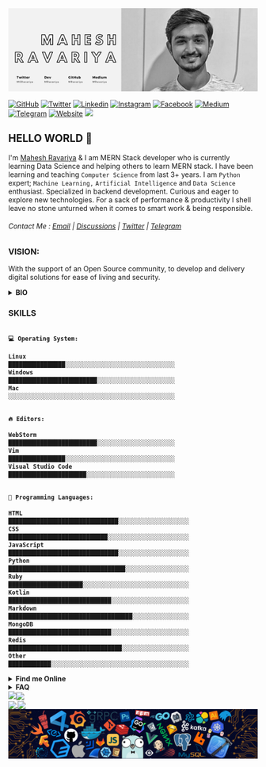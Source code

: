<img src="/resource/stocks/header.png" alt="Mahesh Ravariya's Cover Photo" width="1200"/>

[![GitHub](https://img.shields.io/github/followers/MRavariya?style=social)](https://www.github.com/MRavariya)
[![Twitter](https://img.shields.io/twitter/url?label=MGRavariya&logo=Twitter&style=social&url=https://twitter.com/mgravariya)](https://twitter.com/mgravariya)
[![Linkedin](https://img.shields.io/badge/LinkedIn--_.svg?style=social&logo=linkedin)](https://in.linkedin.com/in/mahesh-ravariya)
[![Instagram](https://img.shields.io/badge/-MRavariya-white?style=flat-square&logo=Instagram&logoColor=purple&link=https://www.instagram.com/mravariya/)](https://www.instagram.com/mravariya/)
[![Facebook](https://img.shields.io/badge/-MRavariya-white?style=flat-square&logo=Facebook&logoColor=blue&link=https://www.facebook.com/mravariya)](https://www.facebook.com/mahesh.g.ravariya)
[![Medium](https://img.shields.io/badge/-MRavariya-white?style=flat-square&logo=Medium&logoColor=black&link=https://medium.com/@mravariya)](https://medium.com/@mravariya)
[![Telegram](https://img.shields.io/badge/-MRavariya-white?style=flat-square&logo=Telegram&logoColor=informational&link=https://telegram.org/@mravariya)](https://telegram.org/@mravariya)
[![Website](https://img.shields.io/badge/-Portfolio-white?style=flat-square&logo=Safari&logoColor=black&link=http://mahesh.work)](http://www.mahesh.works/)
![](https://visitor-badge.glitch.me/badge?page_id=mravariya.mravariya)

## HELLO WORLD 👋

I'm [Mahesh Ravariya](https://www.github.com/mravariya) & I am MERN Stack developer who is currently learning Data Science and helping others to learn MERN stack.
I have been learning and teaching ```Computer Science``` from last 3+ years. I am ```Python``` expert; ```Machine Learning,``` ```Artificial Intelligence``` and ```Data Science``` enthusiast. Specialized in backend development. Curious and eager to explore new technologies. For a sack of performance & productivity I shell leave no stone unturned when it comes to smart work & being responsible.

###### Contact Me : [Email](mailto:mravariya01@gmail.com) | [Discussions](https://github.com/mravariya/mravariya/discussions/1) | [Twitter](https://twitter.com/mgravariya) | [Telegram](https://telegram.org/@mravariya)


### VISION:
With the support of an Open Source community, to develop and delivery digital solutions for ease of living and security.

<details>
  <summary> <b>BIO</b> </summary>
<p><b>Name</b>       : <a href="https://www.github.com/mravariya">Mahesh Ravariya</a> <br/>
<b>Designation</b> : MERN Stack Developer <br/>
<b>Pronoun</b>     : He / Him <br/>
<b>Location</b>    : Mumbai MH India <br/>
<b>Time Zone</b>   : Asia/Kolkata <br/>
  <b>Interest<b>    : Artificial Intelligence, Machine Learning and Data Science Enthusiast</p>
</details>

### SKILLS

```text

💻 Operating System:

Linux                   ████████████████░░░░░░░░░░░░░░░░░░░░░░░░░░░░░░░
Windows                 █████████████████████████░░░░░░░░░░░░░░░░░░░░░░
Mac                     ░░░░░░░░░░░░░░░░░░░░░░░░░░░░░░░░░░░░░░░░░░░░░░░ 

```

```text

🔥 Editors:

WebStorm                █████████████████████████░░░░░░░░░░░░░░░░░░░░░░
Vim                     ████████████████░░░░░░░░░░░░░░░░░░░░░░░░░░░░░░░
Visual Studio Code      ██████████████████████░░░░░░░░░░░░░░░░░░░░░░░░░

```

```text

💬 Programming Languages: 

HTML                    ███████████████████████████████░░░░░░░░░░░░░░░░░░░░
CSS                     ████████████████████████████░░░░░░░░░░░░░░░░░░░░░░░
JavaScript              ███████████████████████████████░░░░░░░░░░░░░░░░░░░░
Python                  █████████████████████████████████░░░░░░░░░░░░░░░░░░
Ruby                    █████████████████████░░░░░░░░░░░░░░░░░░░░░░░░░░░░░░
Kotlin                  █████████████████████████████░░░░░░░░░░░░░░░░░░░░░░
Markdown                ███████████████████████████████████░░░░░░░░░░░░░░░░
MongoDB                 █████████████████████████████░░░░░░░░░░░░░░░░░░░░░░
Redis                   ████████████████████████████████░░░░░░░░░░░░░░░░░░░
Other                   ████████████░░░░░░░░░░░░░░░░░░░░░░░░░░░░░░░░░░░░░░░

```

<details>
  <summary> Find me Online </summary>
  <a href="https://dev.to/mravariya"><img align="auto" src="resource/Icons/dev.svg" alt="Find me on Dev.to" width="20" margin="5"/></a> <a href="https://dev.to/mravariya">MRavariya</a><br/>
  <a href="https://github.com/mravariya"><img align="auto" src="resource/Icons/github.svg" alt="Find me on GitHub" width="20" margin="5"/></a> <a href="https://github.com/mravariya">MRavariya</a><br/>
  <a href="https://facebook.com/mahesh.g.ravariya"><img align="auto" src="resource/Icons/facebook.svg" alt="Find me on Facebook" width="20" margin="5"/></a> <a href="https://facebook.com/mahesh.g.ravariya">Mahesh.G.Ravariya</a><br/>
  <a href="mailto:mravariya01@gmail.com"><img align="auto" src="resource/Icons/gmail.svg" alt="Email Me" width="20" margin="5"/></a> <a href="mailto:mravariya01@gmail.com">MRavariya@gmail.com</a><br/>
  <a href="https://instagram.com/mravariya"><img align="auto" src="resource/Icons/instagram.svg" alt="Find me on Instagram" width="20" margin="5"/></a> <a href="https://instagram.com/mravariya">MRavariya</a><br/>
  <a href="https://in.linkedin.com/in/mahesh-ravariya"><img align="auto" src="resource/Icons/linkedin.svg" alt="Find me on LinkedIn" width="20" margin="5"/></a> <a href="https://in.linkedin.com/in/mahesh-ravariya">Mahesh-ravariya</a><br/>
  <a href="https://medium.com/mravariya"><img align="auto" src="resource/Icons/medium.svg" alt="Find me on Medium.com" width="20" margin="5"/></a> <a href="https://medium.com/mravariya">MRavariya</a><br/>
  <a href="https://telegram.com/mravariya"><img align="auto" src="resource/Icons/telegram.svg" alt="Find me on Telegram" width="20" margin="5"/></a> <a href="https://telegram.com/mravariya">MRavariya</a><br/>
  <a href="https://twitter.com/mravariya"><img align="auto" src="resource/Icons/twitter.svg" alt="Find me on Twitter" width="20" margin="5"/></a> <a href="https://twitter.com/mravariya">MRavariya</a><br/>
  <a href="https://mahesh.works"><img align="auto" src="resource/Icons/safari.svg" alt="Portfolio" width="20" margin="5"/></a> <a href="https://mahesh.works">Mahesh.Works</a><br/>
</details>

<details>
  <summary> FAQ </summary>

- 🔭 I’m currently working on ................ <a href="https://github.com/mravariya/portfolio">Portfolio</a><br/>
- 🌱 I’m currently learning ...................... <a href="https://github.com/DataScience">Data Science</a><br/>
- 👯 I’m looking to collaborate on ........ <a href="https://github.com/TensorFlow">TensorFlow </a><br/>
- 🤔 I’m looking for help with ................ <a href="https://github.com/ml5js">ml5.js </a><br/>
- 💬 Ask me about .................................... <a href=#>Python, Machine Learning, Artificial Intelligence and Data Science </a><br/>
- 📫 How to reach me: ............................. Discussions : <a href="https://github.com/mravariya/mravariya/discussions/1"> Click Here </a> Email : <a href = "mailto:mravariya01@gmail.com"> Click Here </a> | Twitter : <a href = "https://twitter.com/mgravariya"> MGRavariya </a> | Telegram : <a href = "https://telegram.org/@mravariya"> MRavariya </a><br/>
- 😄 Pronouns: ........................................... He / Him ♂️ <br/>
- ⚡ Fun fact: .............................................. I mostly listen to Carnatic Classical music when coding.<br/>
</details>

<a href="https://github.com/mravariya/github-readme-stats">
<img align="left" src="https://github-readme-stats.vercel.app/api?username=mravariya&count_private=true&show_resource/Icons=true&title_color=1D3557&text_color=1D3557&icon_color=E63946&bg_color=F1FAEE&hide_border=true&include_all_commits=true" />
</a>
<a href"https://github.com/mravariya/devDocs">
<img align="center" src="https://github-readme-stats.vercel.app/api/top-langs/?username=mravariya&langs_count=8">
</a><br />
<a href="https://github.com/mravariya/devDocs">
  <img align="center" src="https://github-readme-stats.vercel.app/api/pin/?username=mravariya&repo=devDocs" />
</a>
<a href="https://github.com/anuraghazra/Portfolio">
  <img align="center" src="https://github-readme-stats.vercel.app/api/pin/?username=mravariya&repo=Portfolio" />
</a>

<img src="/resource/stocks/codeFooter.png" alt="Footer" width="1200"/>
